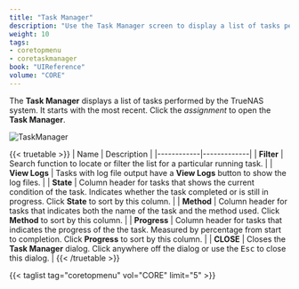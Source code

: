 ```yaml
---
title: "Task Manager"
description: "Use the Task Manager screen to display a list of tasks performed by your TrueNAS."
weight: 10
tags:
- coretopmenu
- coretaskmanager
book: "UIReference"
volume: "CORE"
---
```


The **Task Manager** displays a list of tasks performed by the TrueNAS system. It starts with the most recent. Click the <i class="material-icons">assignment</i> to open the **Task Manager**.

![TaskManager](/images/CORE/Dashboard/TaskManager.png "Task Manager")

{{< truetable >}}
| Name | Description |
|------------|-------------|
| **Filter** | Search function to locate or filter the list for a particular running task. |
| **View Logs** | Tasks with log file output have a **View Logs** button to show the log files. |
| **State** | Column header for tasks that shows the current condition of the task. Indicates whether the task completed or is still in progress. Click **State** to sort by this column. |
| **Method** | Column header for tasks that indicates both the name of the task and the method used. Click **Method** to sort by this column. |
| **Progress** | Column header for tasks that indicates the progress of the the task. Measured by percentage from start to completion. Click **Progress** to sort by this column. |
| **CLOSE** | Closes the **Task Manager** dialog. Click anywhere off the dialog or use the <kbd>Esc</kbd> to close this dialog. |
{{< /truetable >}}

{{< taglist tag="coretopmenu" vol="CORE" limit="5" >}}
